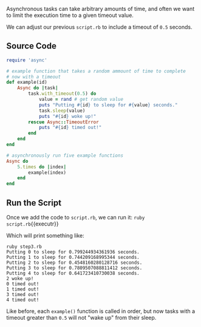 Asynchronous tasks can take arbitrary amounts of time, and often we want to limit the execution time to a given timeout value.

We can adjust our previous `script.rb` to include a timeout of `0.5` seconds.

## Source Code

```ruby
require 'async'

# example function that takes a random ammount of time to complete
# now with a timeout
def example(id)
	Async do |task|
		task.with_timeout(0.5) do
			value = rand # get random value
			puts "Putting #{id} to sleep for #{value} seconds."
			task.sleep(value)
			puts "#{id} woke up!"
		rescue Async::TimeoutError
			puts "#{id} timed out!"
		end
	end
end

# asynchronously run five example functions
Async do
	5.times do |index|
		example(index)
	end
end
```

## Run the Script

Once we add the code to `script.rb`, we can run it: `ruby script.rb`{{executr}}

Which will print something like:

```
ruby step3.rb 
Putting 0 to sleep for 0.799244934361936 seconds.
Putting 1 to sleep for 0.744209168995344 seconds.
Putting 2 to sleep for 0.4548160280128716 seconds.
Putting 3 to sleep for 0.7809507088811412 seconds.
Putting 4 to sleep for 0.641723410730038 seconds.
2 woke up!
0 timed out!
1 timed out!
3 timed out!
4 timed out!
```

Like before, each `example()` function is called in order, but now tasks with a timeout greater than `0.5` will not "wake up" from their sleep.
